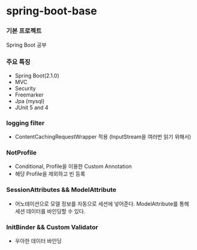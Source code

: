 # spring-boot-base 

### 기본 프로젝트
Spring Boot 공부

### 주요 특징
- Spring Boot(2.1.0)
- MVC
- Security
- Freemarker
- Jpa (mysql)
- JUnit 5 and 4


### logging filter 
- ContentCachingRequestWrapper 적용 (InputStream을 여러번 읽기 위해서)

### NotProfile
- Conditional, Profile을 이용한 Custom Annotation 
- 해당 Profile을 제외하고 빈 등록


### SessionAttributes && ModelAttribute
- 어노테이션으로 모델 정보를 자동으로 세션에 넣어준다. ModelAttribute를 통해 세션 데이터를 바인딩할 수 있다. 

### InitBinder && Custom Validator
- 우아한 데이터 바인딩



